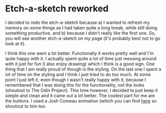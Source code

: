 # Etch-a-sketch reworked

I decided to redo the etch-a-sketch because a) I wanted to refresh my memory on some things as I had taken quite a long break, while still doing something productive, and b) because I didn't really like the first one. So, you will see another etch-a-sketch on my page (it's probably best not to go look at it). 

I think this one went a lot better. Functionally it works pretty well and I'm quite happy with it. I actually spent quite a lot of time just messing around with it just for fun (I also enjoy drawing) which I think is a good sign. One thing that I am really proud of though is the styling. On the last one I spent a lot of time on the styling and I think I just tried to do too much. At some point I just left it, even though I wasn't really happy with it, because I remembered that I was doing this for the functionality, not the looks (shoutout to The Odin Project). This time however, I decided to just keep it simple and clean and it came out a lot better. The coolest part for me are the buttons. I used a Josh Comeau animation (which you can find [here](https://www.joshwcomeau.com/animation/3d-button/) so shoutout to him too.
